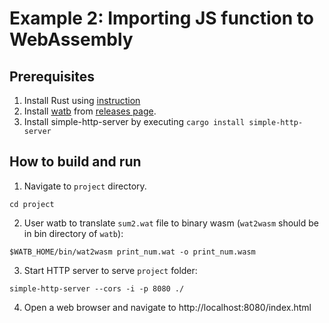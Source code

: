 # Example 2: Importing JS function to WebAssembly

## Prerequisites

1) Install Rust using [instruction](https://www.rust-lang.org/tools/install)
2) Install [watb](https://github.com/webassembly/wabt) from [releases page](https://github.com/WebAssembly/wabt/releases).
3) Install simple-http-server by executing `cargo install simple-http-server`

## How to build and run

1) Navigate to `project` directory.

```shell
cd project
```

2) User watb to translate `sum2.wat` file to binary wasm (`wat2wasm` should be in bin directory of `watb`):

```shell
$WATB_HOME/bin/wat2wasm print_num.wat -o print_num.wasm
```

3) Start HTTP server to serve `project` folder:

```shell
simple-http-server --cors -i -p 8080 ./
```

4) Open a web browser and navigate to http://localhost:8080/index.html
